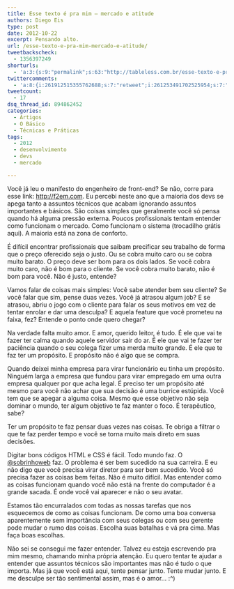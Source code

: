 ```yaml
---
title: Esse texto é pra mim – mercado e atitude
authors: Diego Eis
type: post
date: 2012-10-22
excerpt: Pensando alto.
url: /esse-texto-e-pra-mim-mercado-e-atitude/
tweetbackscheck:
  - 1356397249
shorturls:
  - 'a:3:{s:9:"permalink";s:63:"http://tableless.com.br/esse-texto-e-pra-mim-mercado-e-atitude/";s:7:"tinyurl";s:26:"http://tinyurl.com/8jgbyuw";s:4:"isgd";s:19:"http://is.gd/2dumZ6";}'
twittercomments:
  - 'a:8:{i:261912515355762688;s:7:"retweet";i:261253491702525954;s:7:"retweet";i:261253456919138304;s:7:"retweet";i:260661248616718336;s:7:"retweet";i:260661132296081409;s:7:"retweet";i:260445489835675648;s:7:"retweet";i:268377654565163008;s:7:"retweet";i:271277238564048896;s:7:"retweet";}'
tweetcount:
  - 17
dsq_thread_id: 894862452
categories:
  - Artigos
  - O Básico
  - Técnicas e Práticas
tags:
  - 2012
  - desenvolvimento
  - devs
  - mercado

---
```

Você já leu o manifesto do engenheiro de front-end? Se não, corre para esse link: <http://f2em.com>. Eu percebi neste ano que a maioria dos devs se apega tanto a assuntos técnicos que acabam ignorando assuntos importantes e básicos. São coisas simples que geralmente você só pensa quando há alguma pressão externa. Poucos profissionais tentam entender como funcionam o mercado. Como funcionam o sistema (trocadilho grátis aqui). A maioria está na zona de conforto.

É difícil encontrar profissionais que saibam precificar seu trabalho de forma que o preço oferecido seja o justo. Ou se cobra muito caro ou se cobra muito barato. O preço deve ser bom para os dois lados. Se você cobra muito caro, não é bom para o cliente. Se você cobra muito barato, não é bom para você. Não é justo, entende?

Vamos falar de coisas mais simples: Você sabe atender bem seu cliente? Se você falar que sim, pense duas vezes. Você já atrasou algum job? E se atrasou, abriu o jogo com o cliente para falar os seus motivos em vez de tentar enrolar e dar uma desculpa? E aquela feature que você prometeu na faixa, fez? Entende o ponto onde quero chegar?

Na verdade falta muito amor. E amor, querido leitor, é tudo. É ele que vai te fazer ter calma quando aquele servidor sair do ar. É ele que vai te fazer ter paciência quando o seu colega fizer uma merda muito grande. É ele que te faz ter um propósito. E propósito não é algo que se compra.

Quando deixei minha empresa para virar funcionário eu tinha um propósito. Ninguém larga a empresa que fundou para virar empregado em uma outra empresa qualquer por que acha legal. É preciso ter um propósito até mesmo para você não achar que sua decisão é uma burrice estúpida. Você tem que se apegar a alguma coisa. Mesmo que esse objetivo não seja dominar o mundo, ter algum objetivo te faz manter o foco. É terapêutico, sabe?
  
Ter um propósito te faz pensar duas vezes nas coisas. Te obriga a filtrar o que te faz perder tempo e você se torna muito mais direto em suas decisões.

Digitar bons códigos HTML e CSS é fácil. Todo mundo faz. O [@sobrinhoweb][1] faz. O problema é ser bem sucedido na sua carreira. E eu não digo que você precisa virar diretor para ser bem sucedido. Você só precisa fazer as coisas bem feitas. Não é muito difícil. Mas entender como as coisas funcionam quando você não está na frente do computador é a grande sacada. É onde você vai aparecer e não o seu avatar. 

Estamos tão encurralados com todas as nossas tarefas que nos esquecemos de como as coisas funcionam. De como uma boa conversa aparentemente sem importância com seus colegas ou com seu gerente pode mudar o rumo das coisas. Escolha suas batalhas e vá pra cima. Mas faça boas escolhas.

Não sei se consegui me fazer entender. Talvez eu esteja escrevendo pra mim mesmo, chamando minha própria atenção. Eu quero tentar te ajudar a entender que assuntos técnicos são importantes mas não é tudo o que importa. Mas já que você está aqui, tente pensar junto. Tente mudar junto. E me desculpe ser tão sentimental assim, mas é o amor… :^)

 [1]: http://twitter.com/sobrinhoweb